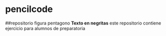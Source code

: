 # pencilcode
##repositorio
figura pentagono
**Texto en negritas**
este repositorio contiene ejercicio para alumnos de preparatoria
